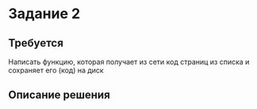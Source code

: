 # Задание 2

## Требуется
Написать функцию, которая получает из сети код страниц из списка и сохраняет его (код) на диск

## Описание решения